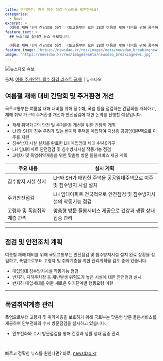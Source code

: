 ```yaml
---
title: 주거안전, 여름 필수 점검 리스트를 확인하세요!
categories:
  - News
excerpt: >
  여름철 재해 대비 간담회와 점검  국토교통부는 오는 28일 여름철 재해 대비를 위해 풍수해, 폭염 등을 점검…
feature_text: >
  ## 뉴스다오 실시간 뉴스 속보입니다.

  여름철 재해 대비 간담회와 점검  국토교통부는 오는 28일 여름철 재해 대비를 위해 풍수해, 폭염 등을 점검…
feature_image: 'https://newsdao.kr/res/images/meta/newsdao_breakingnews.jpg'
image: 'https://newsdao.kr/res/images/meta/newsdao_breakingnews.jpg'
---
```


![뉴스다오 속보](https://newsdao.kr/res/images/meta/newsdao_breakingnews.jpg)

<p>출처: <a href="https://newsdao.kr/4481" rel="dofollow">여름 주거안전, 필수 점검 리스트 공개!</a> | 뉴스다오</p>

<h2 data-ke-size="size26">여름철 재해 대비 간담회 및 주거환경 개선</h2>
<p data-ke-size="size16">국토교통부는 여름철 재해 대비를 위해 풍수해, 폭염 등을 점검하는 간담회를 개최하고, 재해 취약 가구의 주거환경 개선과 안전점검에 대한 논의를 진행할 예정입니다. </p>
<ul>
<li>재해 취약가구의 안전 및 주거환경 개선을 위한 간담회 개최</li>
<li>LH와 SH가 침수 우려가 있는 반지하 주택을 매입하여 지상층 공공임대주택으로 이주를 지원</li>
<li>침수방지 시설 설치를 완료한 LH 매입임대 세대 4440가구</li>
<li>LH 임대아파트 안전점검 및 침수방지시설 작동기능 점검</li>
<li>고령자 및 폭염취약계층을 위한 맞춤형 방문 돌봄서비스 제공 계획</li>
</ul>
<table>
<thead>
<tr>
<th>주요 내용</th>
<th>실시 계획</th>
</tr>
</thead>
<tbody>
<tr>
<td>침수방지 시설 설치</td>
<td>LH와 SH가 매입한 주택을 공공임대주택으로 이주 및 침수방지 시설 설치</td>
</tr>
<tr>
<td>주거안전점검</td>
<td>LH 임대아파트 전국적으로 안전점검 및 침수방지시설의 작동기능 점검</td>
</tr>
<tr>
<td>고령자 및 폭염취약계층 관리</td>
<td>맞춤형 방문 돌봄서비스 제공으로 건강과 생활 상태 집중 관리</td>
</tr>
</tbody>
</table>
<hr>
<h2 data-ke-size="size26">점검 및 안전조치 계획</h2>
<p data-ke-size="size16">여름철 재해 대비를 위해 국토교통부는 안전점검 및 침수방지시설 설치 완료 상황을 점검하고, 폭염으로부터 고령자 및 취약계층을 위한 관리계획을 검토 중에 있습니다. </p>
<ul>
<li>매입임대 침수방지시설 작동기능 점검</li>
<li>반지하, 지하주차장 등 재난발생 위험도가 높은 시설에 대한 안전점검 실시</li>
<li>반지하 매입세대를 위한 새로운 위기단계별 행동요령 마련</li>
</ul>
<hr>
<h2 data-ke-size="size26">폭염취약계층 관리</h2>
<p data-ke-size="size16">폭염으로부터 고령자 및 취약계층을 보호하기 위해 국토부는 맞춤형 방문 돌봄서비스를 제공하여 안부전화와 수시 방문점검을 실시하고 있습니다. </p>
<ul>
<li>안부전화와 수시 방문점검을 통해 건강과 생활 상태 집중 관리</li>
</ul>
<p data-ke-size="size16">&nbsp;</p> 

빠르고 정확한 뉴스를 원한다면? 바로, <a href="https://newsdao.kr" rel="dofollow">newsdao.kr</a>


